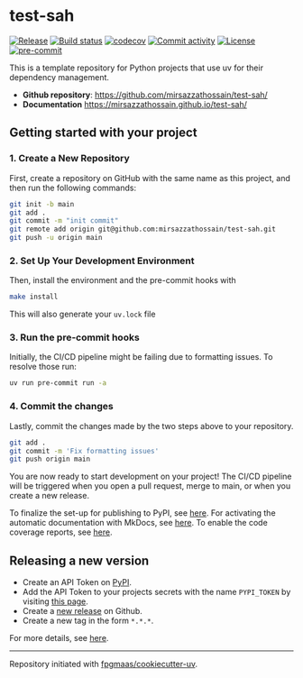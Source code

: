 # test-sah

[![Release](https://img.shields.io/github/v/release/mirsazzathossain/test-sah)](https://img.shields.io/github/v/release/mirsazzathossain/test-sah)
[![Build status](https://img.shields.io/github/actions/workflow/status/mirsazzathossain/test-sah/main.yml?branch=main)](https://github.com/mirsazzathossain/test-sah/actions/workflows/main.yml?query=branch%3Amain)
[![codecov](https://codecov.io/gh/mirsazzathossain/test-sah/branch/main/graph/badge.svg)](https://codecov.io/gh/mirsazzathossain/test-sah)
[![Commit activity](https://img.shields.io/github/commit-activity/m/mirsazzathossain/test-sah)](https://img.shields.io/github/commit-activity/m/mirsazzathossain/test-sah)
[![License](https://img.shields.io/github/license/mirsazzathossain/test-sah?label=license)](https://img.shields.io/github/license/mirsazzathossain/test-sah?label=license)
[![pre-commit](https://img.shields.io/badge/pre--commit-enabled-brightgreen?logo=pre-commit)](https://github.com/pre-commit/pre-commit)

This is a template repository for Python projects that use uv for their dependency management.

- **Github repository**: <https://github.com/mirsazzathossain/test-sah/>
- **Documentation** <https://mirsazzathossain.github.io/test-sah/>

## Getting started with your project

### 1. Create a New Repository

First, create a repository on GitHub with the same name as this project, and then run the following commands:

```bash
git init -b main
git add .
git commit -m "init commit"
git remote add origin git@github.com:mirsazzathossain/test-sah.git
git push -u origin main
```

### 2. Set Up Your Development Environment

Then, install the environment and the pre-commit hooks with

```bash
make install
```

This will also generate your `uv.lock` file

### 3. Run the pre-commit hooks

Initially, the CI/CD pipeline might be failing due to formatting issues. To resolve those run:

```bash
uv run pre-commit run -a
```

### 4. Commit the changes

Lastly, commit the changes made by the two steps above to your repository.

```bash
git add .
git commit -m 'Fix formatting issues'
git push origin main
```

You are now ready to start development on your project!
The CI/CD pipeline will be triggered when you open a pull request, merge to main, or when you create a new release.

To finalize the set-up for publishing to PyPI, see [here](https://fpgmaas.github.io/cookiecutter-uv/features/publishing/#set-up-for-pypi).
For activating the automatic documentation with MkDocs, see [here](https://fpgmaas.github.io/cookiecutter-uv/features/mkdocs/#enabling-the-documentation-on-github).
To enable the code coverage reports, see [here](https://fpgmaas.github.io/cookiecutter-uv/features/codecov/).

## Releasing a new version

- Create an API Token on [PyPI](https://pypi.org/).
- Add the API Token to your projects secrets with the name `PYPI_TOKEN` by visiting [this page](https://github.com/github.com/mirsazzathossain/test-sah/settings/secrets/actions/new).
- Create a [new release](https://github.com/github.com/mirsazzathossain/test-sah/releases/new) on Github.
- Create a new tag in the form `*.*.*`.

For more details, see [here](https://fpgmaas.github.io/cookiecutter-uv/features/cicd/#how-to-trigger-a-release).

---

Repository initiated with [fpgmaas/cookiecutter-uv](https://github.com/fpgmaas/cookiecutter-uv).
